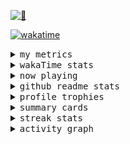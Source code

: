 [![🐙](https://hits.seeyoufarm.com/api/count/incr/badge.svg?url=https%3A%2F%2Fgithub.com%2Fktnkk%2Fhit-counter&count_bg=%23070707&title_bg=%23070707&icon=&icon_color=%23E7E7E7&title=visitors&edge_flat=true)](https://hits.seeyoufarm.com)

[![wakatime](https://wakatime.com/badge/user/43ee8060-219a-4cc8-b7a0-9a681ab5a8a7.svg)](https://wakatime.com/@43ee8060-219a-4cc8-b7a0-9a681ab5a8a7)

<details>
  <summary> <samp>my metrics</samp></summary>
  
  <br>
  
 ![🐳](https://github.com/kkhys/kkhys/blob/main/github-metrics.svg)
  
  ***
</details>

<details>
  <summary> <samp>wakaTime stats</samp></summary>
  
  <br>
  
<!--START_SECTION:waka-->
![Code Time](http://img.shields.io/badge/Code%20Time-1%2C505%20hrs%2025%20mins-blue)

**🐱 My GitHub Data** 

> 📦 4.9 MB Used in GitHub's Storage 
 > 
> 🏆 854 Contributions in the Year 2023
 > 
> 💼 Opted to Hire
 > 
> 📜 6 Public Repositories 
 > 
> 🔑 22 Private Repositories 
 > 
**I'm an Early 🐤** 

```text
🌞 Morning                4196 commits        ██████████░░░░░░░░░░░░░░░   39.07 % 
🌆 Daytime                2327 commits        █████░░░░░░░░░░░░░░░░░░░░   21.66 % 
🌃 Evening                3156 commits        ███████░░░░░░░░░░░░░░░░░░   29.38 % 
🌙 Night                  1062 commits        ██░░░░░░░░░░░░░░░░░░░░░░░   09.89 % 
```
📅 **I'm Most Productive on Monday** 

```text
Monday                   1847 commits        ████░░░░░░░░░░░░░░░░░░░░░   17.20 % 
Tuesday                  1617 commits        ████░░░░░░░░░░░░░░░░░░░░░   15.05 % 
Wednesday                1617 commits        ████░░░░░░░░░░░░░░░░░░░░░   15.05 % 
Thursday                 1522 commits        ████░░░░░░░░░░░░░░░░░░░░░   14.17 % 
Friday                   1544 commits        ████░░░░░░░░░░░░░░░░░░░░░   14.37 % 
Saturday                 1308 commits        ███░░░░░░░░░░░░░░░░░░░░░░   12.18 % 
Sunday                   1286 commits        ███░░░░░░░░░░░░░░░░░░░░░░   11.97 % 
```


📊 **This Week I Spent My Time On** 

```text
🕑︎ Time Zone: Asia/Tokyo

💬 Programming Languages: 
Other                    32 hrs 23 mins      █████████████████░░░░░░░░   69.12 % 
Java                     9 hrs 25 mins       █████░░░░░░░░░░░░░░░░░░░░   20.11 % 
HTML                     1 hr 50 mins        █░░░░░░░░░░░░░░░░░░░░░░░░   03.93 % 
Play2                    52 mins             ░░░░░░░░░░░░░░░░░░░░░░░░░   01.88 % 
TypeScript               26 mins             ░░░░░░░░░░░░░░░░░░░░░░░░░   00.94 % 

🔥 Editors: 
Chrome                   32 hrs 17 mins      █████████████████░░░░░░░░   68.91 % 
IntelliJ                 14 hrs 24 mins      ████████░░░░░░░░░░░░░░░░░   30.73 % 
WebStorm                 6 mins              ░░░░░░░░░░░░░░░░░░░░░░░░░   00.23 % 
RubyMine                 3 mins              ░░░░░░░░░░░░░░░░░░░░░░░░░   00.13 % 

💻 Operating System: 
Mac                      46 hrs 52 mins      █████████████████████████   100.00 % 
```


 Last Updated on 2023/09/19 18:39:28 UTC
<!--END_SECTION:waka-->
  
  ***
</details>


<details>
  <summary> <samp>now playing</samp></summary>
  
  <br>
 
 [![🐟](https://spotify-github-profile.vercel.app/api/view?uid=31ryofms4dnv7mrohhepo4c4zgqu&cover_image=true&theme=default&show_offline=false&background_color=121212&bar_color=53b14f&bar_color_cover=false)](https://open.spotify.com/user/31ryofms4dnv7mrohhepo4c4zgqu)
  
  ***
</details>

<details>
  <summary> <samp>github readme stats</samp></summary>
  
  <br>
  
 <p align="left"> 
  <img alt="🐠" src="https://github-readme-stats.vercel.app/api?username=kkhys&count_private=true&show_icons=true&theme=dark&include_all_commits=true" />
  <img alt="🐟" src="https://github-readme-stats.vercel.app/api/top-langs/?username=kkhys&layout=compact&theme=dark&langs_count=10&hide=HTML,CSS,SCSS" />
</p>
  
  ***
</details>

<details>
  <summary> <samp>profile trophies</samp></summary>
  
  <br>
  
  [![🐬](https://github-profile-trophy.vercel.app/?username=kkhys&rank=SECRET,SSS,SS,S,AAA,AA,A&theme=darkhub&row=1&margin-w=10&no-bg=true)](https://github.com/ryo-ma/github-profile-trophy)
  
  ***
</details>

<details>
  <summary> <samp>summary cards</samp></summary>
  
  <br>
  
  ![🐋](https://github-profile-summary-cards.vercel.app/api/cards/profile-details?username=kkhys&theme=github_dark)
  ![🦑](https://github-profile-summary-cards.vercel.app/api/cards/repos-per-language?username=kkhys&theme=github_dark)
  ![🦭](https://github-profile-summary-cards.vercel.app/api/cards/most-commit-language?username=kkhys&theme=github_dark)
  ![🦀](https://github-profile-summary-cards.vercel.app/api/cards/stats?username=kkhys&theme=github_dark)
  ![🦈](https://github-profile-summary-cards.vercel.app/api/cards/productive-time?username=kkhys&theme=github_dark)
  
  ***
</details>

<details>
  <summary> <samp>streak stats</samp></summary>
  
  <br>
  
  [![🐠](http://github-readme-streak-stats.herokuapp.com?user=kkhys&theme=dark)](https://git.io/streak-stats)
  
  ***
</details>

<details>
  <summary> <samp>activity graph</samp></summary>
  
  <br>
  
  [![🐡](https://github-readme-activity-graph.cyclic.app/graph?username=kkhys&theme=xcode)](https://github.com/ashutosh00710/github-readme-activity-graph)
  
  ***
</details>
